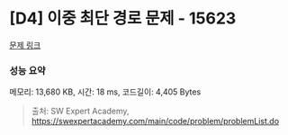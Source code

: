 # [D4] 이중 최단 경로 문제 - 15623 

[문제 링크](https://swexpertacademy.com/main/code/problem/problemDetail.do?contestProbId=AYOCL0GaCF4DFATW) 

### 성능 요약

메모리: 13,680 KB, 시간: 18 ms, 코드길이: 4,405 Bytes



> 출처: SW Expert Academy, https://swexpertacademy.com/main/code/problem/problemList.do